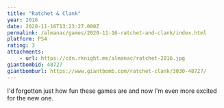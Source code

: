 ```yaml
---
title: "Ratchet & Clank"
year: 2016
date: 2020-11-16T13:23:27.000Z
permalink: /almanac/games/2020-11-16-ratchet-and-clank/index.html
platform: PS4
rating: 3
attachments: 
    - url: https://cdn.rknight.me/almanac/ratchet-2016.jpg
giantbombid: 48727
giantbomburl: https://www.giantbomb.com/ratchet-clank/3030-48727/
---
```


I'd forgotten just how fun these games are and now I'm even more excited for the new one.